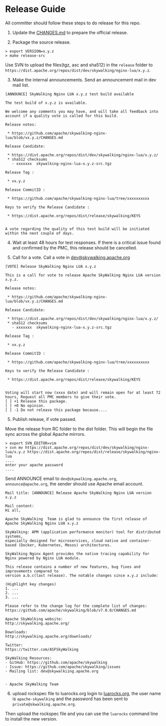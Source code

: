 # Release Guide
All committer should follow these steps to do release for this repo.

1. Update the [CHANGES.md](CHANGES.md) to prepare the official release.

2. Package the source release.

```shell
> export VERSION=x.y.z
> make release-src
```

Use SVN to upload the files(tgz, asc and sha512) in the `release` folder to `https://dist.apache.org/repos/dist/dev/skywalking/nginx-lua/x.y.z`.

3. Make the internal announcements. Send an announcement mail in dev mail list.

```
[ANNOUNCE] SkyWalking Nginx LUA x.y.z test build available

The test build of x.y.z is available.

We welcome any comments you may have, and will take all feedback into
account if a quality vote is called for this build.

Release notes:

 * https://github.com/apache/skywalking-nginx-lua/blob/vx.y.z/CHANGES.md

Release Candidate:

 * https://dist.apache.org/repos/dist/dev/skywalking/nginx-lua/x.y.z/
 * sha512 checksums
   - xxxxxxx  skywalking-nginx-lua-x.y.z-src.tgz

Release Tag :

 * vx.y.z

Release CommitID :

 * https://github.com/apache/skywalking-nginx-lua/tree/xxxxxxxxxx

Keys to verify the Release Candidate :

 * https://dist.apache.org/repos/dist/release/skywalking/KEYS


A vote regarding the quality of this test build will be initiated
within the next couple of days.
```

4. Wait at least 48 hours for test responses. If there is a critical issue found and confirmed by the PMC, this release should be cancelled.

5. Call for a vote. Call a vote in dev@skywalking.apache.org

```
[VOTE] Release SkyWalking Nginx LUA x.y.z

This is a call for vote to release Apache SkyWalking Nginx LUA version x.y.z.

Release notes:

 * https://github.com/apache/skywalking-nginx-lua/blob/vx.y.z/CHANGES.md

Release Candidate:

 * https://dist.apache.org/repos/dist/dev/skywalking/nginx-lua/x.y.z/
 * sha512 checksums
   - xxxxxxx  skywalking-nginx-lua-x.y.z-src.tgz

Release Tag :

 * vx.y.z

Release CommitID :

 * https://github.com/apache/skywalking-nginx-lua/tree/xxxxxxxxxx

Keys to verify the Release Candidate :

 * https://dist.apache.org/repos/dist/release/skywalking/KEYS


Voting will start now (xxxx date) and will remain open for at least 72 hours, Request all PMC members to give their vote.
[ ] +1 Release this package.
[ ] +0 No opinion.
[ ] -1 Do not release this package because....

```

5. Publish release, if vote passed.

Move the release from RC folder to the dist folder. This will begin the file sync across the global Apache mirrors.
```
> export SVN_EDITOR=vim
> svn mv https://dist.apache.org/repos/dist/dev/skywalking/nginx-lua/x.y.z https://dist.apache.org/repos/dist/release/skywalking/nginx-lua
....
enter your apache password
....
```

Send ANNOUNCE email to `dev@skywalking.apache.org`, `announce@apache.org`, the sender should use Apache email account.
```
Mail title: [ANNOUNCE] Release Apache SkyWalking Nginx LUA version x.y.z

Mail content:
Hi all,

Apache SkyWalking  Team is glad to announce the first release of Apache SkyWalking Nginx LUA x.y.z

SkyWalking: APM (application performance monitor) tool for distributed systems,
especially designed for microservices, cloud native and container-based (Docker, Kubernetes, Mesos) architectures.

SkyWalking Nginx Agent provides the native tracing capability for Nginx powered by Nginx LUA module.

This release contains a number of new features, bug fixes and improvements compared to
version a.b.c(last release). The notable changes since x.y.z include:

(Highlight key changes)
1. ...
2. ...
3. ...

Please refer to the change log for the complete list of changes:
https://github.com/apache/skywalking/blob/v7.0.0/CHANGES.md

Apache SkyWalking website:
http://skywalking.apache.org/

Downloads:
http://skywalking.apache.org/downloads/

Twitter:
https://twitter.com/ASFSkyWalking

SkyWalking Resources:
- GitHub: https://github.com/apache/skywalking
- Issue: https://github.com/apache/skywalking/issues
- Mailing list: dev@skywalkiing.apache.org


- Apache SkyWalking Team
```

6. upload rockspec file to luarocks.org
login to [luarocks.org](https://luarocks.org/), the user name is `apache-skywalking` and the password has been sent to `private@skwalking.apache.org`.

Then upload the rockspec file and you can use the `luarocks` command line to install the new version.
